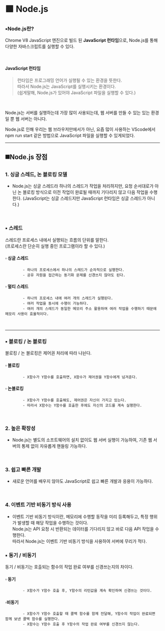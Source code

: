 🟩 Node.js
======
### ▪️Node.js란?

 Chrome V8 JavaScript 엔진으로 빌드 된 **JavaScript 런타임**으로,
Node.js를 통해 다양한 자바스크립트를 실행할 수 있다. 

&nbsp;
#### JavaScript 런타임
> 런타임은 프로그래밍 언어가 실행될 수 있는 환경을 뜻한다.  
따라서 Node.js는 JavaScript를 실행시키는 환경이다.  
(쉽게말해, Node.js가 있어야 JavaScript 파일을 실행할 수 있다.) 

&nbsp;

Node.js는 서버를 실행하는데 가장 많이 사용되는데, 웹 서버를 만들 수 있는 있는 환경일 뿐 웹 서버는 아니다.

Node.js로 인해 우리는 웹 브라우저만에서가 아닌, 요즘 많이 사용하는 VScode에서
npm run start 같은 방법으로 JavaScript 파일을 실행할 수 있게되었다.

------------

## ◼️Node.js 장점

### 1. 싱글 스레드, 논 블로킹 모델   
- Node.js는 싱글 스레드라 하나의 스레드가 작업을 처리하지만, 
요청 순서대로가 아닌 논 블로킹 방식으로 이전 작업이 완료될 때까지 기다리지 않고 다음 작업을 수행한다.
(JavaScript는 싱글 스레드지만 JavaScript 런타임은 싱글 스레드가 아니다.)

&nbsp;

### ▪️ 스레드
  스레드란 프로세스 내에서 실행되는 흐름의 단위를 말한다.  
  (프로세스란 단순히 실행 중인 프로그램이라 할 수 있다.)
  
  #### ▫️ 싱글 스레드 
  
            - 하나의 프로세스에서 하나의 스레드가 순차적으로 실행한다. 
            - 공유 자원을 접근하는 동기화 문제를 신경쓰지 않아도 된다.
            
  #### ▫️ 멀티 스레드  
  
            - 하나의 프로세스 내에 여러 개의 스레드가 실행된다.   
            - 여러 작업을 동시에 수행이 가능하다.   
            - 여러 개의 스레드가 동일한 메모리 주소 활용하며 여러 작업을 수행하기 때문에 메모리 사용이 효율적이다.  
  
&nbsp;

 ----------------
 
###  ▪️ 블로킹 / 논 블로킹   
  블로킹 / 논 블로킹은 제어권 처리에 따라 나뉜다.  
  
  #### ▫️ 블로킹
  
            - X함수가 Y함수를 호출하면, X함수가 제어권을 Y함수에게 넘겨준다.

  #### ▫️ 논블로킹
  
            - X함수가 Y함수를 호출해도, 제어권은 자신이 가지고 있는다.
            - 따라서 X함수는 Y함수를 호출한 후에도 자신의 코드를 계속 실행한다.

&nbsp;

### 2. 높은 확장성  
- Node.js는 별도의 소프트웨어의 설치 없이도 웹 서버 실행이 가능하여, 
기존 웹 서버의 통제 없이 자유롭게 핸들링 가능하다.

&nbsp;

### 3. 쉽고 빠른 개발

- 새로운 언어를 배우지 않아도 JavaScript로 쉽고 빠른 개발과 응용이 가능하다.
 
 &nbsp;
 
### 4. 이벤트 기반 비동기 방식 사용

- 이벤트 기반 비동기 방식이란, 메모리에 수행할 동작을 미리 등록해두고, 특정 행위가 발생할 때 해당 작업을 수행하는 것이다.  
 Node.js는 API 요청 시 반환되는 데이터를 기다리지 않고 바로 다음 API 작업을 수행한다.  
 따라서 Node.js는 이벤트 기반 비동기 방식을 사용하여 서버에 무리가 적다.
 

### ▪️ 동기 / 비동기  
  동기 / 비동기는 호출되는 함수의 작업 완료 여부를 신경쓰는지의 차이다.
  
  #### ▫️ 동기
  
            - X함수가 Y함수 호출 후, Y함수의 리턴값을 계속 확인하며 신경쓰는 것이다.
        
 #### ▫️비동기
 
            - X함수가 Y함수 호출할 때 콜백 함수를 함께 전달해, Y함수의 작업이 완료되면 함께 보낸 콜백 함수를 실행한다.
            - X함수는 Y함수 호출 후 Y함수의 작업 완료 여부를 신경쓰지 않는다.
            























